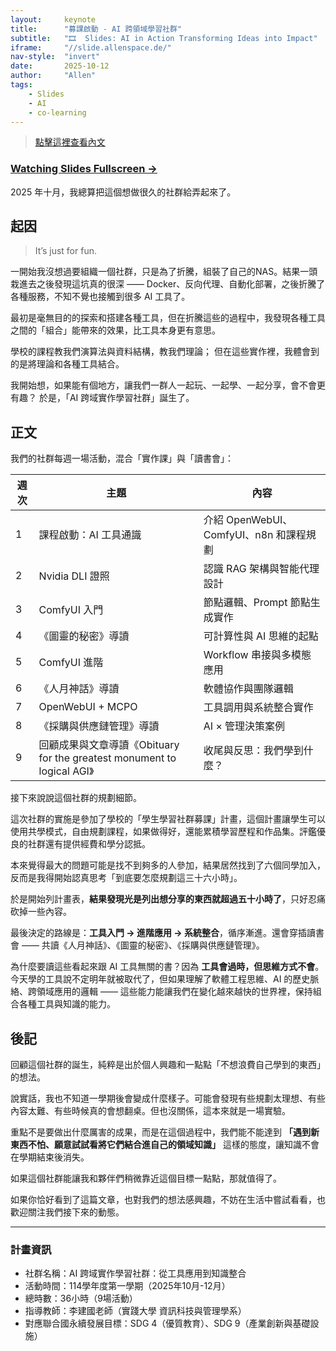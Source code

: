 ```yaml
---
layout:     keynote
title:      "募課啟動 - AI 跨領域學習社群"
subtitle:   "🎞  Slides: AI in Action Transforming Ideas into Impact"
iframe:     "//slide.allenspace.de/"
nav-style:  "invert"
date:       2025-10-12
author:     "Allen"
tags:
    - Slides
    - AI
    - co-learning
---
```



> [點擊這裡查看內文](#post)

### [Watching Slides Fullscreen →](https://slide.allenspace.de/)

<p id="post"></p>

2025 年十月，我總算把這個想做很久的社群給弄起來了。


## 起因

> It’s just for fun.

一開始我沒想過要組織一個社群，只是為了折騰，組裝了自己的NAS。結果一頭栽進去之後發現這坑真的很深 —— Docker、反向代理、自動化部署，之後折騰了各種服務，不知不覺也接觸到很多 AI 工具了。

最初是毫無目的的探索和搭建各種工具，但在折騰這些的過程中，我發現各種工具之間的「組合」能帶來的效果，比工具本身更有意思。

學校的課程教我們演算法與資料結構，教我們理論；
但在這些實作裡，我體會到的是將理論和各種工具結合。

我開始想，如果能有個地方，讓我們一群人一起玩、一起學、一起分享，會不會更有趣？
於是，「AI 跨域實作學習社群」誕生了。

## 正文

我們的社群每週一場活動，混合「實作課」與「讀書會」：

|週次	|主題	|內容|
|------|-----------|------------|
|1	|課程啟動：AI 工具通識	|介紹 OpenWebUI、ComfyUI、n8n 和課程規劃|
|2	|Nvidia DLI 證照	|認識 RAG 架構與智能代理設計|
|3	|ComfyUI 入門	|節點邏輯、Prompt 節點生成實作|
|4	|《圖靈的秘密》導讀	|可計算性與 AI 思維的起點|
|5	|ComfyUI 進階	|Workflow 串接與多模態應用|
|6	|《人月神話》導讀	|軟體協作與團隊邏輯|
|7	|OpenWebUI + MCPO	|工具調用與系統整合實作|
|8	|《採購與供應鏈管理》導讀	|AI × 管理決策案例|
|9	|回顧成果與文章導讀《Obituary for the greatest monument to logical AGI》	|收尾與反思：我們學到什麼？|

接下來說說這個社群的規劃細節。

這次社群的實施是參加了學校的「學生學習社群募課」計畫，這個計畫讓學生可以使用共學模式，自由規劃課程，如果做得好，還能累積學習歷程和作品集。評鑑優良的社群還有提供經費和學分認抵。

本來覺得最大的問題可能是找不到夠多的人參加，結果居然找到了六個同學加入，反而是我得開始認真思考「到底要怎麼規劃這三十六小時」。

於是開始列計畫表，**結果發現光是列出想分享的東西就超過五十小時了**，只好忍痛砍掉一些內容。

最後決定的路線是：**工具入門 → 進階應用 → 系統整合**，循序漸進。還會穿插讀書會 —— 共讀《人月神話》、《圖靈的秘密》、《採購與供應鏈管理》。

為什麼要讀這些看起來跟 AI 工具無關的書？因為 **工具會過時，但思維方式不會**。今天學的工具說不定明年就被取代了，但如果理解了軟體工程思維、AI 的歷史脈絡、跨領域應用的邏輯 —— 這些能力能讓我們在變化越來越快的世界裡，保持組合各種工具與知識的能力。


## 後記

回顧這個社群的誕生，純粹是出於個人興趣和一點點「不想浪費自己學到的東西」的想法。

說實話，我也不知道一學期後會變成什麼樣子。可能會發現有些規劃太理想、有些內容太難、有些時候真的會想翻桌。但也沒關係，這本來就是一場實驗。

重點不是要做出什麼厲害的成果，而是在這個過程中，我們能不能達到 **「遇到新東西不怕、願意試試看將它們結合進自己的領域知識」** 這樣的態度，讓知識不會在學期結束後消失。

如果這個社群能讓我和夥伴們稍微靠近這個目標一點點，那就值得了。

如果你恰好看到了這篇文章，也對我們的想法感興趣，不妨在生活中嘗試看看，也歡迎關注我們接下來的動態。

---

### 計畫資訊
- 社群名稱：AI 跨域實作學習社群：從工具應用到知識整合
- 活動時間：114學年度第一學期（2025年10月-12月）
- 總時數：36小時（9場活動）
- 指導教師：李建國老師（實踐大學 資訊科技與管理學系）
- 對應聯合國永續發展目標：SDG 4（優質教育）、SDG 9（產業創新與基礎設施）
